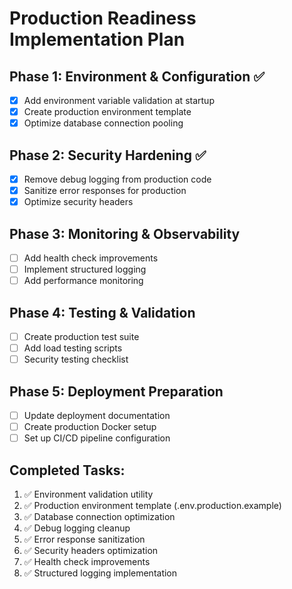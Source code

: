 # Production Readiness Implementation Plan

## Phase 1: Environment & Configuration ✅
- [x] Add environment variable validation at startup
- [x] Create production environment template
- [x] Optimize database connection pooling

## Phase 2: Security Hardening ✅
- [x] Remove debug logging from production code
- [x] Sanitize error responses for production
- [x] Optimize security headers

## Phase 3: Monitoring & Observability
- [ ] Add health check improvements
- [ ] Implement structured logging
- [ ] Add performance monitoring

## Phase 4: Testing & Validation
- [ ] Create production test suite
- [ ] Add load testing scripts
- [ ] Security testing checklist

## Phase 5: Deployment Preparation
- [ ] Update deployment documentation
- [ ] Create production Docker setup
- [ ] Set up CI/CD pipeline configuration

## Completed Tasks:
1. ✅ Environment validation utility
2. ✅ Production environment template (.env.production.example)
3. ✅ Database connection optimization
4. ✅ Debug logging cleanup
5. ✅ Error response sanitization
6. ✅ Security headers optimization
7. ✅ Health check improvements
8. ✅ Structured logging implementation
